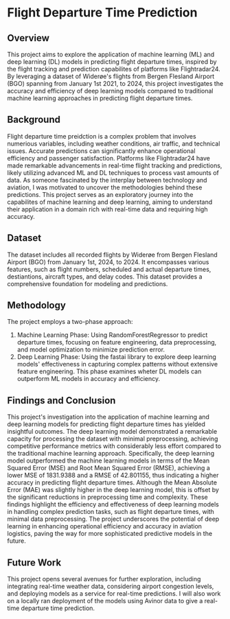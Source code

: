 # Flight Departure Time Prediction
## Overview

This project aims to explore the application of machine learning (ML) and deep learning (DL) models in predicting flight departure times, inspired by the flight tracking and prediction capabilites of platforms like Flightradar24. By leveraging a dataset of Widerøe's flights from Bergen Flesland Airport (BGO) spanning from January 1st 2021, to 2024, this project investigates the accuracy and efficiency of deep learning models compared to traditional machine learning approaches in predicting flight departure times.

## Background
Flight departure time preidction is a complex problem that involves numerious variables, including weather conditions, air traffic, and technical issues. Accurate predictions can significantly enhance operational efficiency and passenger satisfaction. Platforms like Flightradar24 have made remarkable advancements in real-time flight tracking and predictions, likely utilizing advanced ML and DL techniques to process vast amounts of data.
As someone fascinated by the interplay between technology and aviation, I was motivated to uncover the methodologies behind these predictions. This project serves as an exploratory journey into the capabilites of machine learning and deep learning, aiming to understand their application in a domain rich with real-time data and requiring high accuracy.

## Dataset
The dataset includes all recorded flights by Widerøe from Bergen Flesland Airport (BGO) from January 1st, 2024, to 2024. It encompasses various features, such as flight numbers, scheduled and actual departure times, destiantions, aircraft types, and delay codes. This dataset provides a comprehensive foundation for modeling and predictions.

## Methodology
The project employs a two-phase approach:
1. Machine Learning Phase: Using RandomForestRegressor to predict departure times, focusing on feature engineering, data preprocessing, and model optimization to minimize prediction error.
2. Deep Learning Phase: Using the fastai library to explore deep learning models' effectiveness in capturing complex patterns without extensive feature engineering. This phase examines wheter DL models can outperform ML models in accuracy and efficiency.

## Findings and Conclusion
This project's investigation into the application of machine learning and deep learning models for predicting flight departure times has yielded insightful outcomes. The deep learning model demonstrated a remarkable capacity for processing the dataset with minimal preprocessing, achieving competitive performance metrics with considerably less effort compared to the traditional machine learning approach. Specifically, the deep learning model outperformed the machine learning models in terms of the Mean Squared Error (MSE) and Root Mean Squared Error (RMSE), achieving a lower MSE of 1831.9388 and a RMSE of 42.801155, thus indicating a higher accuracy in predicting flight departure times. Although the Mean Absolute Error (MAE) was slightly higher in the deep learning model, this is offset by the significant reductions in preprocessing time and complexity. These findings highlight the efficiency and effectiveness of deep learning models in handling complex prediction tasks, such as flight departure times, with minimal data preprocessing. The project underscores the potential of deep learning in enhancing operational efficiency and accuracy in aviation logistics, paving the way for more sophisticated predictive models in the future.

## Future Work
This project opens several avenues for further exploration, including integrating real-time weather data, considering airport congestion levels, and deploying models as a service for real-time predictions. I will also work on a locally ran deployment of the models using Avinor data to give a real-time departure time prediction.

